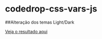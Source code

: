 # codedrop-css-vars-js
 
##Alteração dos temas Light/Dark

<a href="https://lucas5g.github.io/codedrop-css-vars-js/" target="_blank">Veja o resultado aqui</a>
